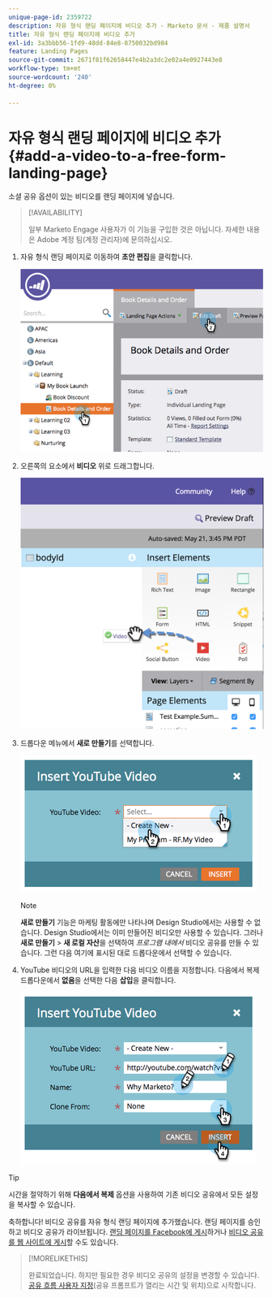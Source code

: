 ```yaml
---
unique-page-id: 2359722
description: 자유 형식 랜딩 페이지에 비디오 추가 - Marketo 문서 - 제품 설명서
title: 자유 형식 랜딩 페이지에 비디오 추가
exl-id: 3a3bbb56-1fd9-48dd-84e8-8750032bd984
feature: Landing Pages
source-git-commit: 2671f81f62658447e4b2a3dc2e02a4e0927443e8
workflow-type: tm+mt
source-wordcount: '240'
ht-degree: 0%

---
```


# 자유 형식 랜딩 페이지에 비디오 추가 {#add-a-video-to-a-free-form-landing-page}

소셜 공유 옵션이 있는 비디오를 랜딩 페이지에 넣습니다.

>[!AVAILABILITY]
>
>일부 Marketo Engage 사용자가 이 기능을 구입한 것은 아닙니다. 자세한 내용은 Adobe 계정 팀(계정 관리자)에 문의하십시오.

1. 자유 형식 랜딩 페이지로 이동하여 **초안 편집**&#x200B;을 클릭합니다.

   ![](assets/image2014-9-17-11-3a28-3a51.png)

1. 오른쪽의 요소에서 **비디오** 위로 드래그합니다.

   ![](assets/image2015-5-21-15-3a46-3a34.png)

1. 드롭다운 메뉴에서 **새로 만들기**&#x200B;를 선택합니다.

   ![](assets/image2014-9-17-11-3a29-3a8.png)

   >[!NOTE]
   >
   >**새로 만들기** 기능은 마케팅 활동에만 나타나며 Design Studio에서는 사용할 수 없습니다. Design Studio에서는 이미 만들어진 비디오만 사용할 수 있습니다. 그러나 **새로 만들기** > **새 로컬 자산**&#x200B;을 선택하여 _프로그램 내에서_ 비디오 공유를 만들 수 있습니다. 그런 다음 여기에 표시된 대로 드롭다운에서 선택할 수 있습니다.

1. YouTube 비디오의 URL을 입력한 다음 비디오 이름을 지정합니다. 다음에서 복제 드롭다운에서 **없음**&#x200B;을 선택한 다음 **삽입**&#x200B;을 클릭합니다.

   ![](assets/image2014-9-17-11-3a29-3a15.png)

>[!TIP]
>
>시간을 절약하기 위해 **다음에서 복제** 옵션을 사용하여 기존 비디오 공유에서 모든 설정을 복사할 수 있습니다.

축하합니다! 비디오 공유를 자유 형식 랜딩 페이지에 추가했습니다. 랜딩 페이지를 승인하고 비디오 공유가 라이브됩니다. [랜딩 페이지를 Facebook에 게시](/help/marketo/product-docs/demand-generation/facebook/publish-landing-pages-to-facebook.md)하거나 [비디오 공유를 웹 사이트에 게시](/help/marketo/product-docs/demand-generation/social/social-functions/deploy-social-on-your-website.md)할 수도 있습니다.

>[!MORELIKETHIS]
>
>완료되었습니다. 하지만 필요한 경우 비디오 공유의 설정을 변경할 수 있습니다. [공유 흐름 사용자 지정](/help/marketo/product-docs/demand-generation/social/configuring-social-actions/customize-video-share-flow.md)(공유 프롬프트가 열리는 시간 및 위치)으로 시작합니다.
